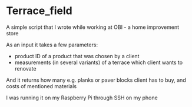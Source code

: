 # Terrace_field

A simple script that I wrote while working at OBI - a home improvement store

As an input it takes a few parameters:
  - product ID of a product that was chosen by a client
  - measurements (in several variants) of a terrace which client wants to renovate

And it returns how many e.g. planks or paver blocks client has to buy, and costs of mentioned materials

I was running it on my Raspberry Pi through SSH on my phone
